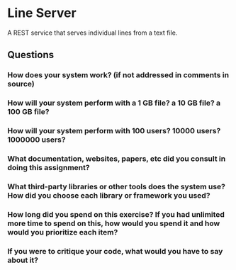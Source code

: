 # Line Server

A REST service that serves individual lines from a text file.

## Questions

### How does your system work? (if not addressed in comments in source)

### How will your system perform with a 1 GB file? a 10 GB file? a 100 GB file?

### How will your system perform with 100 users? 10000 users? 1000000 users?

### What documentation, websites, papers, etc did you consult in doing this assignment?

### What third-party libraries or other tools does the system use? How did you choose each library or framework you used?

### How long did you spend on this exercise? If you had unlimited more time to spend on this, how would you spend it and how would you prioritize each item?

### If you were to critique your code, what would you have to say about it?